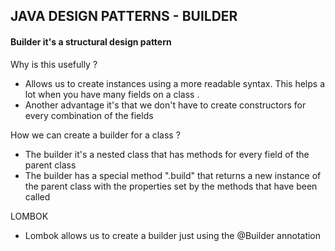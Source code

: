 ## JAVA DESIGN PATTERNS - BUILDER

#### Builder it's a structural design pattern 
Why is this usefully ? 
- Allows us to create instances using a more readable syntax. This helps a lot when you have many fields on a class . 
- Another advantage it's that we don't have to create constructors for every combination of the fields

How we can create a builder for a class ?

- The builder it's a nested class that has methods for every field of the parent class
- The builder has a special method ".build" that returns a new instance of the parent class with the properties set by the methods that have been called

LOMBOK

- Lombok allows us to create a builder just using the @Builder annotation 

